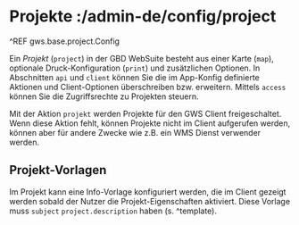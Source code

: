 # Projekte :/admin-de/config/project

^REF gws.base.project.Config

Ein *Projekt* (`project`) in der GBD WebSuite besteht aus einer Karte (`map`), optionale Druck-Konfiguration (`print`) und zusätzlichen Optionen. In Abschnitten `api` und `client` können Sie die im App-Konfig definierte Aktionen und Client-Optionen überschreiben bzw. erweitern. Mittels `access` können Sie die Zugriffsrechte zu Projekten steuern.

Mit der Aktion `projekt` werden Projekte für den GWS Client freigeschaltet. Wenn diese Aktion fehlt, können Projekte nicht im Client aufgerufen werden, können aber für andere Zwecke wie z.B. ein WMS Dienst verwender werden.

## Projekt-Vorlagen

Im Projekt kann eine Info-Vorlage konfiguriert werden, die im Client gezeigt werden sobald der Nutzer die Projekt-Eigenschaften aktiviert. Diese Vorlage muss `subject` `project.description` haben (s. ^template).

